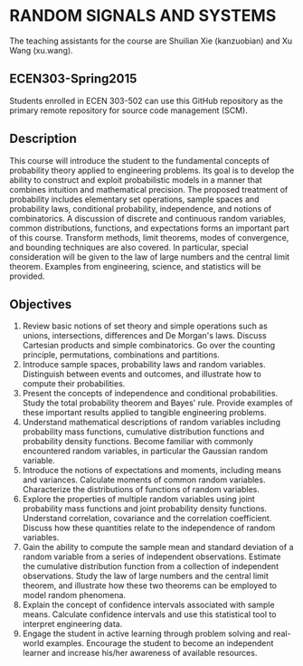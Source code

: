 
RANDOM SIGNALS AND SYSTEMS
==========================

The teaching assistants for the course are Shuilian Xie (kanzuobian) and Xu Wang (xu.wang).


## ECEN303-Spring2015

Students enrolled in ECEN 303-502 can use this GitHub repository as the primary remote repository for source code management (SCM).


## Description

This course will introduce the student to the fundamental concepts of probability theory applied to engineering problems.
Its goal is to develop the ability to construct and exploit probabilistic models in a manner that combines intuition and mathematical precision.
The proposed treatment of probability includes elementary set operations, sample spaces and probability laws, conditional probability, independence, and notions of combinatorics.
A discussion of discrete and continuous random variables, common distributions, functions, and expectations forms an important part of this course.
Transform methods, limit theorems, modes of convergence, and bounding techniques are also covered.
In particular, special consideration will be given to the law of large numbers and the central limit theorem.
Examples from engineering, science, and statistics will be provided.


## Objectives

1. Review basic notions of set theory and simple operations such as unions, intersections, differences and De Morgan's laws.
Discuss Cartesian products and simple combinatorics.
Go over the counting principle, permutations, combinations and partitions.
2. Introduce sample spaces, probability laws and random variables.
Distinguish between events and outcomes, and illustrate how to compute their probabilities.
3. Present the concepts of independence and conditional probabilities.
Study the total probability theorem and Bayes' rule.
Provide examples of these important results applied to tangible engineering problems.
4. Understand mathematical descriptions of random variables including probability mass functions, cumulative distribution functions and probability density functions. 
Become familiar with commonly encountered random variables, in particular the Gaussian random variable.
5. Introduce the notions of expectations and moments, including means and variances.
Calculate moments of common random variables.
Characterize the distributions of functions of random variables.
6. Explore the properties of multiple random variables using joint probability mass functions and joint probability density functions.
Understand correlation, covariance and the correlation coefficient.
Discuss how these quantities relate to the independence of random variables.
7. Gain the ability to compute the sample mean and standard deviation of a random variable from a series of independent observations.
Estimate the cumulative distribution function from a collection of independent observations.
Study the law of large numbers and the central limit theorem, and illustrate how these two theorems can be employed to model random phenomena.
8. Explain the concept of confidence intervals associated with sample means.
Calculate confidence intervals and use this statistical tool to interpret engineering data.
9. Engage the student in active learning through problem solving and real-world examples.
Encourage the student to become an independent learner and increase his/her awareness of available resources.
